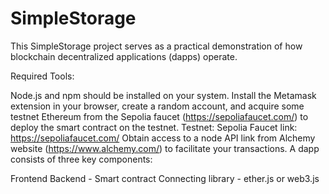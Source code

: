 # SimpleStorage
This SimpleStorage project serves as a practical demonstration of how blockchain decentralized applications (dapps) operate.

Required Tools:

Node.js and npm should be installed on your system.
Install the Metamask extension in your browser, create a random account, and acquire some testnet Ethereum from the Sepolia faucet (https://sepoliafaucet.com/) to deploy the smart contract on the testnet.
Testnet: Sepolia
Faucet link: https://sepoliafaucet.com/
Obtain access to a node API link from Alchemy website (https://www.alchemy.com/) to facilitate your transactions.
A dapp consists of three key components:

Frontend
Backend - Smart contract
Connecting library - ether.js or web3.js
